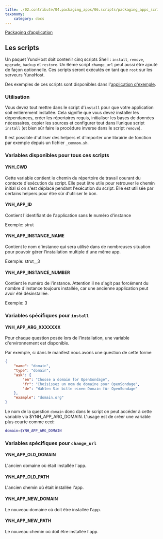 ```yaml
---
title: ./02.contribute/04.packaging_apps/06.scripts/packaging_apps_scripts_fr.md
taxonomy:
    category: docs
---
```

<a class="btn btn-lg btn-default" href="packaging_apps_fr">Packaging d’application</a>

## Les scripts

Un paquet YunoHost doit contenir cinq scripts Shell : `install`, `remove`, `upgrade`, `backup` et `restore`. Un 6ème script `change_url` peut aussi être ajouté de façon optionnelle.
Ces scripts seront exécutés en tant que `root` sur les serveurs YunoHost.

Des exemples de ces scripts sont disponibles dans l'[application d'exemple](https://github.com/YunoHost/example_ynh/tree/master/scripts).

### Utilisation
Vous devez tout mettre dans le script d’`install` pour que votre application soit entièrement installée. Cela signifie que vous devez installer les dépendances, créer les répertoires requis, initialiser les bases de données nécessaires, copier les sources et configurer tout dans l’unique script `install` (et bien sûr faire la procédure inverse dans le script `remove`).

Il est possible d'utiliser des helpers et d'importer une librairie de fonction par exemple depuis un fichier `_common.sh`.

### Variables disponibles pour tous ces scripts
#### YNH_CWD
Cette variable contient le chemin du répertoire de travail courant du contexte d'exécution du script. Elle peut être utile pour retrouver le chemin initial si on s'est déplacé pendant l'exécution du script. Elle est utilisée par certains helpers pour être sûr d'utiliser le bon.

#### YNH_APP_ID
Contient l'identifiant de l'application sans le numéro d'instance

Exemple: strut
#### YNH_APP_INSTANCE_NAME
Contient le nom d'instance qui sera utilisé dans de nombreuses situation pour pouvoir gérer l'installation multiple d'une même app.

Exemple: strut__3
#### YNH_APP_INSTANCE_NUMBER
Contient le numéro de l'instance. Attention il ne s'agit pas forcément du nombre d'instance toujours installée, car une ancienne application peut avoir été désinstallée.

Exemple: 3

### Variables spécifiques pour `install`
#### YNH_APP_ARG_XXXXXXX
Pour chaque question posée lors de l'installation, une variable d'environnement est disponible.

Par exemple, si dans le manifest nous avons une question de cette forme
```json
{
    "name": "domain",
    "type": "domain",
    "ask": {
        "en": "Choose a domain for OpenSondage",
        "fr": "Choisissez un nom de domaine pour OpenSondage",
        "de": "Wählen Sie bitte einen Domain für OpenSondage"
    },
    "example": "domain.org"
}
```

Le nom de la question `domain` donc dans le script on peut accéder à cette variable via $YNH_APP_ARG_DOMAIN. L'usage est de créer une variable plus courte comme ceci:

```bash
domain=$YNH_APP_ARG_DOMAIN
```

### Variables spécifiques pour `change_url`
#### YNH_APP_OLD_DOMAIN
L'ancien domaine où était installée l'app.

#### YNH_APP_OLD_PATH
L'ancien chemin où était installée l'app.

#### YNH_APP_NEW_DOMAIN
Le nouveau domaine où doit être installée l'app.

#### YNH_APP_NEW_PATH
Le nouveau chemin où doit être installée l'app.
